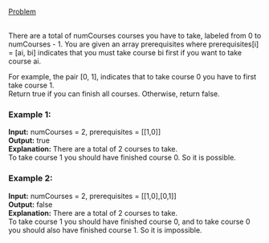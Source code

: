 [Problem](https://leetcode.com/problems/course-schedule/description/?envType=study-plan-v2&envId=top-interview-150)<br/><br/>

There are a total of numCourses courses you have to take, labeled from 0 to numCourses - 1. You are given an array prerequisites where prerequisites[i] = [ai, bi] indicates that you must take course bi first if you want to take course ai.<br/>

For example, the pair [0, 1], indicates that to take course 0 you have to first take course 1.<br/>
Return true if you can finish all courses. Otherwise, return false.<br/>

 

### Example 1:

**Input:** numCourses = 2, prerequisites = [[1,0]]<br/>
**Output:** true<br/>
**Explanation:** There are a total of 2 courses to take. <br/>
To take course 1 you should have finished course 0. So it is possible.<br/>

### Example 2:

**Input:** numCourses = 2, prerequisites = [[1,0],[0,1]]<br/>
**Output:** false<br/>
**Explanation:** There are a total of 2 courses to take. <br/>
To take course 1 you should have finished course 0, and to take course 0 you should also have finished course 1. So it is impossible.<br/>
 